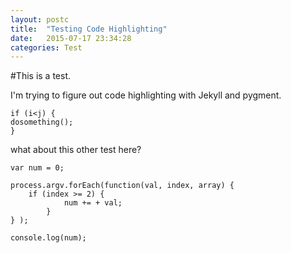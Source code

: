 ```yaml
---
layout: postc
title:  "Testing Code Highlighting"
date:   2015-07-17 23:34:28
categories: Test
---
```


#This is a test.

I'm trying to figure out code highlighting with Jekyll and pygment.

```
if (i<j) {
dosomething();
}
```

what about this other test here?

```
var num = 0;

process.argv.forEach(function(val, index, array) {
	if (index >= 2) {
            num += + val;
        }
} );

console.log(num);
```
